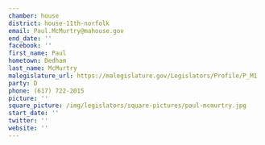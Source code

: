 ```yaml
---
chamber: house
district: house-11th-norfolk
email: Paul.McMurtry@mahouse.gov
end_date: ''
facebook: ''
first_name: Paul
hometown: Dedham
last_name: McMurtry
malegislature_url: https://malegislature.gov/Legislators/Profile/P_M1
party: D
phone: (617) 722-2015
picture: ''
square_picture: /img/legislators/square-pictures/paul-mcmurtry.jpg
start_date: ''
twitter: ''
website: ''
---
```

